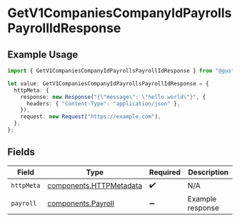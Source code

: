 # GetV1CompaniesCompanyIdPayrollsPayrollIdResponse

## Example Usage

```typescript
import { GetV1CompaniesCompanyIdPayrollsPayrollIdResponse } from "@gusto/embedded-api/models/operations/getv1companiescompanyidpayrollspayrollid.js";

let value: GetV1CompaniesCompanyIdPayrollsPayrollIdResponse = {
  httpMeta: {
    response: new Response("{\"message\": \"hello world\"}", {
      headers: { "Content-Type": "application/json" },
    }),
    request: new Request("https://example.com"),
  },
};
```

## Fields

| Field                                                              | Type                                                               | Required                                                           | Description                                                        |
| ------------------------------------------------------------------ | ------------------------------------------------------------------ | ------------------------------------------------------------------ | ------------------------------------------------------------------ |
| `httpMeta`                                                         | [components.HTTPMetadata](../../models/components/httpmetadata.md) | :heavy_check_mark:                                                 | N/A                                                                |
| `payroll`                                                          | [components.Payroll](../../models/components/payroll.md)           | :heavy_minus_sign:                                                 | Example response                                                   |